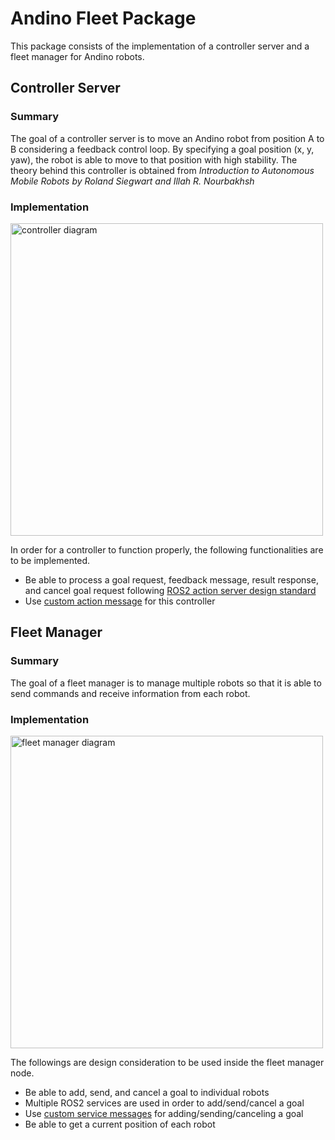 # Andino Fleet Package
This package consists of the implementation of a controller server and a fleet manager for Andino robots.

## Controller Server
### Summary

The goal of a controller server is to move an Andino robot from position A to B considering a feedback control loop. By specifying a goal position (x, y, yaw), the robot is able to move to that position with high stability. The theory behind this controller is obtained from *Introduction to Autonomous Mobile Robots by Roland Siegwart and Illah R. Nourbakhsh* 

### Implementation

<img src="https://github.com/ekumenlabs/andino_fleet_open_rmf/blob/readme-writing/docs/controller_server_diagram.png" alt="controller diagram" title="controller diagram" width="500">

In order for a controller to function properly, the following functionalities are to be implemented.

- Be able to process a goal request, feedback message, result response, and cancel goal request following [ROS2 action server design standard](https://design.ros2.org/articles/actions.html)
- Use [custom action message](https://github.com/ekumenlabs/andino_fleet_open_rmf/tree/readme-writing/controller_action_msg/action) for this controller


## Fleet Manager
### Summary

The goal of a fleet manager is to manage multiple robots so that it is able to send commands and receive information from each robot. 

### Implementation

<img src="https://github.com/ekumenlabs/andino_fleet_open_rmf/blob/readme-writing/docs/fleet_manager_diagram.png" alt="fleet manager diagram" title="fleet manager diagram" width="500">

The followings are design consideration to be used inside the fleet manager node.

- Be able to add, send, and cancel a goal to individual robots
- Multiple ROS2 services are used in order to add/send/cancel a goal
- Use [custom service messages]([/home/ubuntu/andino_fleet_open_rmf/src/andino_fleet_open_rmf/fleet_msg/srv](https://github.com/ekumenlabs/andino_fleet_open_rmf/tree/readme-writing/fleet_msg/srv)) for adding/sending/canceling a goal
- Be able to get a current position of each robot
